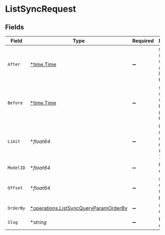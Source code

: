 # ListSyncRequest


## Fields

| Field                                                                                         | Type                                                                                          | Required                                                                                      | Description                                                                                   |
| --------------------------------------------------------------------------------------------- | --------------------------------------------------------------------------------------------- | --------------------------------------------------------------------------------------------- | --------------------------------------------------------------------------------------------- |
| `After`                                                                                       | [*time.Time](https://pkg.go.dev/time#Time)                                                    | :heavy_minus_sign:                                                                            | select syncs that were run after given ISO timestamp                                          |
| `Before`                                                                                      | [*time.Time](https://pkg.go.dev/time#Time)                                                    | :heavy_minus_sign:                                                                            | select syncs that were run before given ISO timestamp                                         |
| `Limit`                                                                                       | **float64*                                                                                    | :heavy_minus_sign:                                                                            | limit the number of objects returned (default is 100)                                         |
| `ModelID`                                                                                     | **float64*                                                                                    | :heavy_minus_sign:                                                                            | filter based on modelId                                                                       |
| `Offset`                                                                                      | **float64*                                                                                    | :heavy_minus_sign:                                                                            | set the offset on results (for pagination)                                                    |
| `OrderBy`                                                                                     | [*operations.ListSyncQueryParamOrderBy](../../models/operations/listsyncqueryparamorderby.md) | :heavy_minus_sign:                                                                            | specify the order                                                                             |
| `Slug`                                                                                        | **string*                                                                                     | :heavy_minus_sign:                                                                            | filter based on slug                                                                          |
